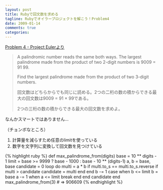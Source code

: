 ```yaml
---
layout: post
title: Rubyで回文数を求める
tagline: Rubyでオイラープロジェクトを解こう！Problem4
date: 2009-01-14
comments: true
categories:
---
```



[Problem 4 - Project Eulerより](http://projecteuler.net/index.php?section=problems&id=4)
 
> A palindromic number reads the same both ways. The largest palindrome made from the product of two 2-digit numbers is 9009 = 91  99.
>
> Find the largest palindrome made from the product of two 3-digit numbers.
>
> 回文数はどちらからでも同じに読める。2つの二桁の数の積からできる最大の回文数は9009 = 91 × 99である。
>
> 2つの三桁の数の積からできる最大の回文数を求めよ。


なんかスマートではありません…

（チョンボなところ）

1. 計算量を減らすため任意のlimitを使っている
1. 数字を文字列に変換して回文数を見つけている

{% highlight ruby %}
def max_palindrome_from(digits)
  base = 10 ** digits - 1
  limit = base >= 9999 ? base - 1000 : base - 10 ** (digits-1)
  a, b = base, base
  candidate = 0
  loop do
    multi = a * b
    if multi.to_s == multi.to_s.reverse
      if multi > candidate
        candidate = multi
      end
    end
    b -= 1
    case 
    when b <= limit
      b = base
      a -= 1
    when a <= limit
      break
    end
  end
  candidate
end
max_palindrome_from(3) # => 906609
{% endhighlight %}
